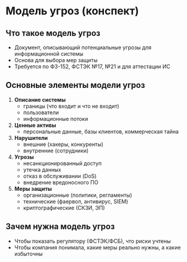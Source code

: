 # Модель угроз (конспект)

## Что такое модель угроз
- Документ, описывающий потенциальные угрозы для информационной системы
- Основа для выбора мер защиты
- Требуется по ФЗ-152, ФСТЭК №17, №21 и для аттестации ИС

## Основные элементы модели угроз
1. **Описание системы**  
   - границы (что входит и что не входит)
   - пользователи
   - информационные потоки
2. **Ценные активы**  
   - персональные данные, базы клиентов, коммерческая тайна
3. **Нарушители**  
   - внешние (хакеры, конкуренты)
   - внутренние (сотрудники)
4. **Угрозы**  
   - несанкционированный доступ  
   - утечка данных
   - отказ в обслуживании (DoS)  
   - внедрение вредоносного ПО
5. **Меры защиты**  
   - организационные (политики, регламенты)  
   - технические (фаервол, антивирус, SIEM)  
   - криптографические (СКЗИ, ЭП)

## Зачем нужна модель угроз
- Чтобы показать регулятору (ФСТЭК/ФСБ), что риски учтены
- Чтобы компания понимала, какие меры реально нужны, а какие избыточны
